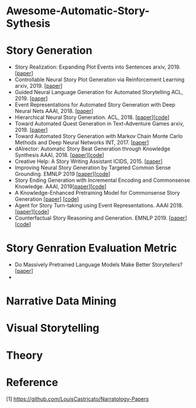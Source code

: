 # Awesome-Automatic-Story-Sythesis

# Story Generation  
- Story Realization: Expanding Plot Events into Sentences arxiv, 2019. [[paper](https://arxiv.org/abs/1909.03480)]
- Controllable Neural Story Plot Generation via Reinforcement Learning arxiv, 2019. [[paper](https://arxiv.org/abs/1809.10736)]  
- Guided Neural Language Generation for Automated Storytelling ACL, 2019. [[paper](https://www.aclweb.org/anthology/W19-3405/)]  
- Event Representations for Automated Story Generation with Deep Neural Nets AAAI, 2018. [[paper](https://www.aaai.org/ocs/index.php/AAAI/AAAI18/paper/view/17046/15769)]  
- Hierarchical Neural Story Generation. ACL, 2018.  [[paper](https://arxiv.org/abs/1805.04833)][[code](https://github.com/kevalnagda/StoryGeneration)]  
- Toward Automated Quest Generation in Text-Adventure Games arxiv, 2019. [[paper](https://arxiv.org/abs/1909.06283)]  
- Toward Automated Story Generation with Markov Chain Monte Carlo Methods and Deep Neural Networks INT, 2017. [[paper](https://www.cc.gatech.edu/~riedl/pubs/int17.pdf)]  
- dAIrector: Automatic Story Beat Generation through Knowledge Synthesis AAAI, 2018.  [[paper](https://arxiv.org/abs/1811.03423)][[code](https://github.com/korymath/dairector)] 
- Creative Help: A Story Writing Assistant ICIDS, 2015. [[paper](https://people.ict.usc.edu/gordon/public_html/publications/ICIDS15.PDF)]  
- Improving Neural Story Generation by Targeted Common Sense Grounding. EMNLP 2019 [[paper](https://arxiv.org/pdf/1908.09451.pdf)][[code](https://github.com/calclavia/story-generation)]
- Story Ending Generation with Incremental Encoding and Commonsense Knowledge. AAAI, 2019[[paper](https://arxiv.org/pdf/1808.10113.pdf)][[code](https://github.com/JianGuanTHU/StoryEndGen)]
- A Knowledge-Enhanced Pretraining Model for Commonsense Story Generation [[paper](https://arxiv.org/pdf/2001.05139.pdf)] [[code](https://github.com/JianGuanTHU/CommonsenseStoryGen)]
- Agent for Story Turn-taking using Event Representations. AAAI 2018. [[paper](https://laramartin.net/pub/AAAI18-EventRepresentations.pdf)][[code](https://github.com/lara-martin/ASTER)]  
- Counterfactual Story Reasoning and Generation. EMNLP 2019. [[paper](https://arxiv.org/abs/1909.04076)] [[code](https://github.com/qkaren/Counterfactual-StoryRW)]



# Story Genration Evaluation Metric
- Do Massively Pretrained Language Models Make Better Storytellers? [[paper](https://www.aclweb.org/anthology/K19-1079.pdf)]
- 


# Narrative Data Mining

# Visual Storytelling

# Theory



# Reference
[1] https://github.com/LouisCastricato/Narratology-Papers
